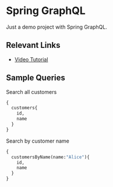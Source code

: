 # Spring GraphQL

Just a demo project with Spring GraphQL.


## Relevant Links

* [Video Tutorial](https://youtu.be/kVSYVhmvNCI)

## Sample Queries

Search all customers

```graphql
{
  customers{
    id,
    name
  }
}
```

Search by customer name

```graphql
{
  customersByName(name:"Alice"){
    id,
    name
  }
}
```
